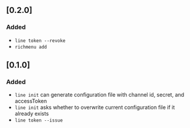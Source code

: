 ## [0.2.0]
### Added
 - `line token --revoke`
 - `richmenu add`

## [0.1.0]
### Added
 - `line init` can generate configuration file with channel id, secret, and accessToken
 - `line init` asks whether to overwrite current configuration file if it already exists
 - `line token --issue`
